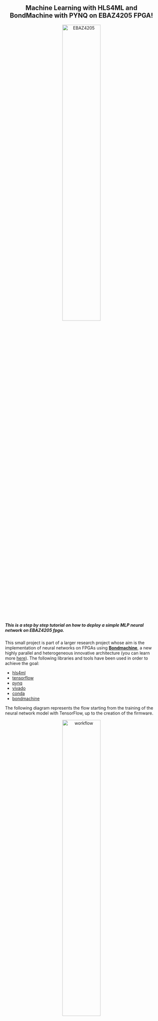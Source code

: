 
<div align="center"> 
    <h2 align="center">Machine Learning with HLS4ML and BondMachine with PYNQ on EBAZ4205 FPGA!</h2>
    <img src="/images/0_ebazlogo.png" alt="EBAZ4205" style="display: block;
        margin-left: auto;
        margin-right: auto;
        width: 50%;"/> 
</div>

##### This is a step by step tutorial on how to deploy a simple MLP neural network on EBAZ4205 fpga.
This small project is part of a larger research project whose aim is the implementation of neural networks on FPGAs using **[Bondmachine][9]**, a new highly parallel and heterogeneous innovative architecture (you can learn more [here][10]).
The following libraries and tools have been used in order to achieve the goal:

- [hls4ml][1]
- [tensorflow][2]
- [pynq][3]
- [vivado][4]
- [conda][5]
- [bondmachine][9]

The following diagram represents the flow starting from the training of the neural network model with TensorFlow, up to the creation of the firmware.

<div align="center"> 
    <img src="/images/7_worflow.jpg" alt="workflow" style="display: block;
        margin-left: auto;
        margin-right: auto;
        width: 50%;"/> 
</div>

This tutorial will be divided in three parts: in the first one, if you choose to use the HLS4Ml toolkit, you will generate the IP using the hls4ml library which is the core part of the inference phase on the FPGA.
If you choose to use the BondMachine framework, you will generate a JSON file that describeds the neural network that will be used by NeuralBond (the BondMachine module that is able to understand this file).
In the second part, if you chose HLS4ML, you will use the IP generated to build the overall design which is necessary to generate the bitstream that runs on the FPGA.
If you chose BondMachine, you will use the generated JSON file and the BondMachine tools to create a project in order to synthesize the firmware.
At the end of this tutorial you will have all the necessary files to try and test the DNN model on the ebaz with the help of PYNQ that provides the API to access and use the bitstream (third part).
This guide does not focus on evaluating the accuracy performance of the neural network model or the speed of inference. The focus is on how to deploy a neural network on an FPGA that was previously used as control card of Ebit E9 + BTC miner.

[1]: https://github.com/fastmachinelearning/hls4ml
[2]: https://www.tensorflow.org/
[3]: http://www.pynq.io/
[4]: https://www.xilinx.com/products/design-tools/vivado.html
[5]: https://docs.conda.io/en/latest/
[6]: https://www.openml.org/
[7]: https://www.openml.org/search?type=data&status=active&id=42468
[8]: https://github.com/KhronosGroup/NNEF-Tools
[9]: http://bondmachine.fisica.unipg.it/
[10]: https://www.sciencedirect.com/science/article/pii/S0167819121001150

##### STEP 0: Check requirements
First of all you need a basic knowledge of using Vivado and programming in Python.
This guide has been developed on **Ubuntu 20.04** and it is necessary to install **Vivado 2019.2** in order to make the **bitstream** that will run on FPGA. 
Furthermore, on the EBAZ4205 is running a custom linux-based image that runs **PYNQ**. This image can be found in this github repo: https://github.com/Stavros/ebaz4205 (The link to directly download it is: https://drive.google.com/file/d/1MnXFLagFiFrE1o9HDPSr34sZ4QsQKgjx/view).
Flash the IMG file on a sd-card and the EBAZ4205 is ready to run the machine learning bitstream. But before is obviously necessary to make the bitstream.

##### STEP 1: Clone this repo and setup environment with conda
Simply run the following commands to setup the environment and install the necessary packages
```
git clone https://github.com/BondMachineHQ/ml-ebaz4205.git
conda create --name mlfpga-env python=3.8.0
conda activate mlfpga-env
pip3 install -r requirements.txt
```

##### STEP 2: Make the ML IP 
Run the following command to build the IP:
```
python3 main.py --dataset hls4ml_lhc_jets_hlf -m MLP
```
As you can see from the command above, it is necessary to specify the dataset you want to train the neural network with. 
Datasets are fetched inside the code thanks to [openML][6].
Here the dataset specified is **hls4ml_lhc_jets_hlf** whose specifications can be found on this [link][7].
You can also specify the type of neural network (at the moment is only supported a simple neural network with a bunch of dense layer).
If the dataset has already been downloaded, you will be asked if you want to download it again. The same is for the neural network model, if it already exists you will be asked if you want to train it again. 
The file **specifics.json" describes all the parameters of the neural network model you want to train.
<img src="/images/nngraph.png" alt="EBAZ4205" style="display: block;
    margin-left: auto;
    margin-right: auto;
    width: 80%;"/> 
    
The neural network model architecture is very basic, the goal of this guide is to deploy the ML model on the FPGA and moreover the resources of the EBAZ4205 are very limited. In fact, the FPGA resources in terms of **LUTS**, **BRAM** and **FLIPFLOP** essentially depend on two factors: the complexity of the model and the **number of features** of the dataset. Regarding the latter, a study was carried out on the occupation of FPGA resources using the same neural network as the dataset varies, which has shown that the occupation of FPGA resources grows with respect to the number of features.
If all goes well, you will be notified that the training is finished and the model has been exported to work with BondMachine. You will also be asked if you want to continue to create the IP module for HLS4ML as well. If you decide to continue (y) the IP module will be generated and you can continue following the guide. Otherwise, if you decide to use BondMachine to generate the firmware, stop here and continue to the README section below.
Wait for the command to complete. If all went well, under the folder **_models_fpga/hls4ml_lhc_jets_hlf_hls4ml_prj/myproject_prj/solution1/impl_** there will be the newly created ip.

##### STEP 3: Use vivado for final design and bitstream 
Open vivado and create a new project specifying the part number of the ebaz4205 (*xc7z010clg400-1*) as shown in the image below.

<img src="/images/1_setup.png" alt="EBAZ4205" style="display: block;
    margin-left: auto;
    margin-right: auto;
    width: 80%;"/> 
    
Then, go to **Tools** -> **Settings** and under **IP** -> **Repository** click the plus button and add the absolute path for **_models_fpga/hls4ml_lhc_jets_hlf_hls4ml_prj/myproject_prj/solution1/impl_**. Vivado will detect the IP (if there is one) as show in the imabe below:

<img src="/images/2_addip.png" alt="EBAZ4205" style="display: block;
    margin-left: auto;
    margin-right: auto;
    width: 80%;"/>
    
In this github repo, under the *resources* directory there is a block design file fully functional and ready to use, just import it and that's it.
Go to **Ip Integrator** -> **Import block design** and select the block design in the resources directory.
The block design should look like the following:

<img src="/images/6_bd.png" alt="EBAZ4205" style="display: block;
    margin-left: auto;
    margin-right: auto;
    width: 75%;"/>

As you can see, the overall design is already complete and ready to be used. All components are configured and suitable for generating a bitstream that works for ebaz4205, but you can also build your own design for another ZYNQ-FPGA starting from mine.

Import the **constraint** file for the ebaz4205 as show in the image below:

<img src="/images/3_addconst.png" alt="EBAZ4205" style="display: block;
    margin-left: auto;
    margin-right: auto;
    width: 80%;"/> 
    
Then, right click on **design_1_i** and select **Create HDL Wrapper**. 

<img src="/images/4_hdlwrapper.png" alt="EBAZ4205" style="display: block;
    margin-left: auto;
    margin-right: auto;
    width: 80%;"/> 
    
Finally, generate the bitstream using the button show in the figure below:

<img src="/images/5_bitstream.png" alt="EBAZ4205" style="display: block;
    margin-left: auto;
    margin-right: auto;
    width: 80%;"/> 

This will run the synthesis, implementation and bitstream code generation.

##### STEP 4: Copy the generated files on EBAZ4205
After the bitstream generation, a file with the *.bit* extension will be generated under *project-folder-name/project-folder-name.runs/impl_1/* (in my case the file's name is *design_1.bit*).
Copy this file inside the jupyter notebook directory on the FPGA (ebaz must be connected to the network or at least reachable in your local network).
```
scp design_1_wrapper.bit xilinx@10.2.1.103:/home/xilinx/jupyter_notebooks/nn_mlp.bit
```
Moreover, you have to copy the hardware file (*.hwh*) inside the same directory and it must have the same name as the *.bit* file. This file is located under *project-folder-name/project-folder-name.srcs/sources_1/bd/design_1/hw_handoff/*
```
scp design_1.hwh xilinx@10.2.1.103:/home/xilinx/jupyter_notebooks/nn_mlp.hwh
```
Finally, copy the test datasets under the *datasets* folder in this repo and the *axi_stream_driver.py*
```
scp datasets/hls4ml_lhc_jets_hlf_y_testt.npy xilinx@10.2.1.103:/home/xilinx/jupyter_notebooks/
scp datasets/hls4ml_lhc_jets_hlf_X_test.npy xilinx@10.2.1.103:/home/xilinx/jupyter_notebooks/
scp models_fpga/hls4ml_lhc_jets_hlf_hls4ml_prj/axi_stream_driver.py xilinx@10.2.1.103:/home/xilinx/jupyter_notebooks/
```
For the second part, check the notebook called **1_NN.ipynb** under the *notebooks* directory.



-----
If you want to export the model in **NNEF** format, it is necessary to use the **freeze_graph.py** provided by the tensorflow library in order to export correctly the nn model in **protobuf** format.
First of all, check where tensorflow is installed with: 
```
pip3 show tensorflow
```
Than, change directory and go inside tensorflow folder: 
```
cd ../anaconda3/envs/mlfpga-env/lib/python3.8/site-packages/tensorflow
```
Than, exec the following command to create the *protobuf* starting from the last checkpoint model saved during training phase:
```
python3 python/tools/freeze_graph.py --input_meta_graph=/path/to/hls4ml_lhc_jets_hlf_KERAS_model.meta --input_checkpoint=/path/to/hls4ml-fpga/models/hls4ml_lhc_jets_hlf/training/cp.ckpt --output_graph=/tmp/keras_frozen.pb --output_node_names="activation_2/Softmax" --input_binary=true
```
Use the **[nnef tools][5]** to export the newly created protobuf to nnef
```
python3 -m nnef_tools.convert --input-format tf --output-format nnef --input-model /tmp/keras_frozen.pb --output-model my_model.nnef --input-shapes "{'dense_input': (1, 16)}"
```



